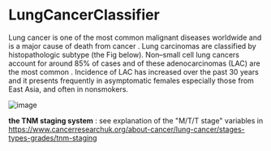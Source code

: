 # LungCancerClassifier

Lung cancer is one of the most common malignant diseases worldwide and is a major cause of death from cancer . Lung carcinomas are classified by histopathologic subtype (the Fig below). Non–small cell lung cancers account for around 85% of cases and of these adenocarcinomas (LAC) are the most common . Incidence of LAC has increased over the past 30 years and it presents frequently in asymptomatic females especially those from East Asia, and often in nonsmokers.

![image](https://user-images.githubusercontent.com/78892787/155035824-e055b78c-14c4-4c9f-89b2-1af2f73c48ae.png)

**the TNM staging system** : see explanation of the "M/T/T stage" variables in https://www.cancerresearchuk.org/about-cancer/lung-cancer/stages-types-grades/tnm-staging
